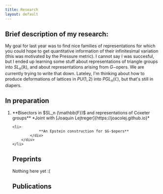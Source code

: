 ```yaml
---
title: Research
layout: default
---
```


## Brief description of my research:
My goal for last year was to find nice families of representations for which you could hope to get quantitative information of their infinitesimal variation (this was motivated by the Pressure metric).
I cannot say I was succesful, but I ended up learning some stuff about representations of triangle groups into $SL_n (\mathbb{R})$, and about representations arising from $G-$opers. We are currently trying to write that down. Lateley, I'm thinking about how to produce deformations of lattices in $PU(1,2)$ into $PGL_n (\mathbb{C})$, but that's still in diapers.

## In preparation

<ol>
    <li>
                **Bisectors in $SL_n (\mathbb{F})$ and representations of Coxeter groups**  
                *Joint with [Joaquin Lejtreger]{https://joacolej.github.io}*  
            </div>
        </div>
    </li>
    
    <li>
                **An Epstein construction for $G-$opers**   
            </div>
        </div>
    </li>

## Preprints

Nothing here yet :(

## Publications

